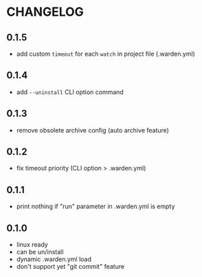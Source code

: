 # CHANGELOG

## 0.1.5
- add custom `timeout` for each `watch` in project file (.warden.yml)

## 0.1.4
- add `--uninstall` CLI option command

## 0.1.3
- remove obsolete archive config (auto archive feature)

## 0.1.2
- fix timeout priority  (CLI  option > .warden.yml)

## 0.1.1
- print nothing if "run" parameter in .warden.yml is empty

## 0.1.0
- linux ready
- can be un/install
- dynamic .warden.yml load
- don't support yet "git commit" feature